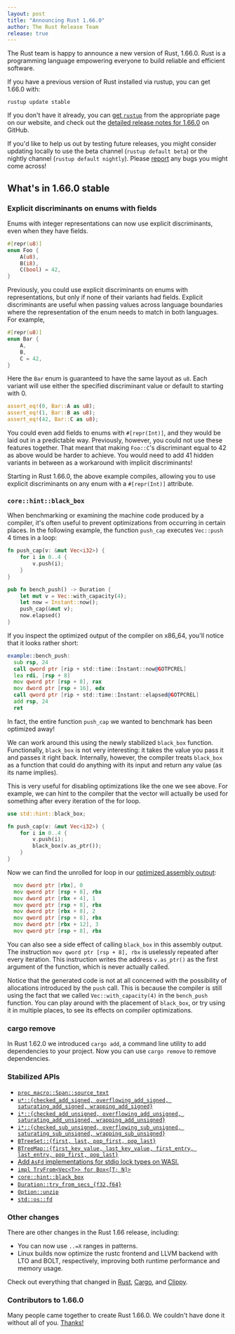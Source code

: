 ```yaml
---
layout: post
title: "Announcing Rust 1.66.0"
author: The Rust Release Team
release: true
---
```


The Rust team is happy to announce a new version of Rust, 1.66.0. Rust is a
programming language empowering everyone to build reliable and efficient
software.

If you have a previous version of Rust installed via rustup, you can get 1.66.0
with:

```console
rustup update stable
```

If you don't have it already, you can [get
`rustup`](https://www.rust-lang.org/install.html) from the appropriate page on
our website, and check out the [detailed release notes for
1.66.0](https://github.com/rust-lang/rust/blob/stable/RELEASES.md#version-1660-2022-12-15)
on GitHub.

If you'd like to help us out by testing future releases, you might consider
updating locally to use the beta channel (`rustup default beta`) or the nightly
channel (`rustup default nightly`). Please
[report](https://github.com/rust-lang/rust/issues/new/choose) any bugs you
might come across!

## What's in 1.66.0 stable

### Explicit discriminants on enums with fields

Enums with integer representations can now use explicit discriminants, even when they have fields.

```rust
#[repr(u8)]
enum Foo {
    A(u8),
    B(i8),
    C(bool) = 42,
}
```

Previously, you could use explicit discriminants on enums with representations, but only if none of their variants had fields. Explicit discriminants are useful when passing values across language boundaries where the representation of the enum needs to match in both languages. For example,

```rust
#[repr(u8)]
enum Bar {
    A,
    B,
    C = 42,
}
```

Here the `Bar` enum is guaranteed to have the same layout as `u8`. Each variant will use either the specified discriminant value or default to starting with 0.

```rust
assert_eq!(0, Bar::A as u8);
assert_eq!(1, Bar::B as u8);
assert_eq!(42, Bar::C as u8);
```

You could even add fields to enums with `#[repr(Int)]`, and they would be laid out in a predictable way. Previously, however, you could not use these features together. That meant that making `Foo::C`'s discriminant equal to 42 as above would be harder to achieve. You would need to add 41 hidden variants in between as a workaround with implicit discriminants!

Starting in Rust 1.66.0, the above example compiles, allowing you to use explicit discriminants on any enum with a `#[repr(Int)]` attribute.

### `core::hint::black_box`

When benchmarking or examining the machine code produced by a compiler, it's often useful to prevent optimizations from occurring in certain places. In the following example, the function `push_cap` executes `Vec::push` 4 times in a loop:

```rust
fn push_cap(v: &mut Vec<i32>) {
    for i in 0..4 {
        v.push(i);
    }
}

pub fn bench_push() -> Duration { 
    let mut v = Vec::with_capacity(4);
    let now = Instant::now();
    push_cap(&mut v);
    now.elapsed()
}
```

If you inspect the optimized output of the compiler on x86_64, you'll notice that it looks rather short:

```asm
example::bench_push:
  sub rsp, 24
  call qword ptr [rip + std::time::Instant::now@GOTPCREL]
  lea rdi, [rsp + 8]
  mov qword ptr [rsp + 8], rax
  mov dword ptr [rsp + 16], edx
  call qword ptr [rip + std::time::Instant::elapsed@GOTPCREL]
  add rsp, 24
  ret
```

In fact, the entire function `push_cap` we wanted to benchmark has been optimized away!

We can work around this using the newly stabilized `black_box` function. Functionally, `black_box` is not very interesting: it takes the value you pass it and passes it right back. Internally, however, the compiler treats `black_box` as a function that could do anything with its input and return any value (as its name implies).

This is very useful for disabling optimizations like the one we see above. For example, we can hint to the compiler that the vector will actually be used for something after every iteration of the for loop.

```rust
use std::hint::black_box;

fn push_cap(v: &mut Vec<i32>) {
    for i in 0..4 {
        v.push(i);
        black_box(v.as_ptr());
    }
}
```

Now we can find the unrolled for loop in our [optimized assembly output](https://rust.godbolt.org/z/Ws1GGbY6Y):

```asm
  mov dword ptr [rbx], 0
  mov qword ptr [rsp + 8], rbx
  mov dword ptr [rbx + 4], 1
  mov qword ptr [rsp + 8], rbx
  mov dword ptr [rbx + 8], 2
  mov qword ptr [rsp + 8], rbx
  mov dword ptr [rbx + 12], 3
  mov qword ptr [rsp + 8], rbx
```

You can also see a side effect of calling `black_box` in this assembly output. The instruction `mov qword ptr [rsp + 8], rbx` is uselessly repeated after every iteration. This instruction writes the address `v.as_ptr()` as the first argument of the function, which is never actually called.

Notice that the generated code is not at all concerned with the possibility of allocations introduced by the `push` call. This is because the compiler is still using the fact that we called `Vec::with_capacity(4)` in the `bench_push` function. You can play around with the placement of `black_box`, or try using it in multiple places, to see its effects on compiler optimizations.

### cargo remove

In Rust 1.62.0 we introduced `cargo add`, a command line utility to add dependencies to your project. Now you can use `cargo remove` to remove dependencies.

### Stabilized APIs

- [`proc_macro::Span::source_text`](https://doc.rust-lang.org/stable/proc_macro/struct.Span.html#method.source_text)
- [`u*::{checked_add_signed, overflowing_add_signed, saturating_add_signed, wrapping_add_signed}`](https://doc.rust-lang.org/stable/std/primitive.u8.html#method.checked_add_signed)
- [`i*::{checked_add_unsigned, overflowing_add_unsigned, saturating_add_unsigned, wrapping_add_unsigned}`](https://doc.rust-lang.org/stable/std/primitive.i8.html#method.checked_add_unsigned)
- [`i*::{checked_sub_unsigned, overflowing_sub_unsigned, saturating_sub_unsigned, wrapping_sub_unsigned}`](https://doc.rust-lang.org/stable/std/primitive.i8.html#method.checked_sub_unsigned)
- [`BTreeSet::{first, last, pop_first, pop_last}`](https://doc.rust-lang.org/stable/std/collections/struct.BTreeSet.html#method.first)
- [`BTreeMap::{first_key_value, last_key_value, first_entry, last_entry, pop_first, pop_last}`](https://doc.rust-lang.org/stable/std/collections/struct.BTreeMap.html#method.first_key_value)
- [Add `AsFd` implementations for stdio lock types on WASI.](https://github.com/rust-lang/rust/pull/101768/)
- [`impl TryFrom<Vec<T>> for Box<[T; N]>`](https://doc.rust-lang.org/stable/std/boxed/struct.Box.html#impl-TryFrom%3CVec%3CT%2C%20Global%3E%3E-for-Box%3C%5BT%3B%20N%5D%2C%20Global%3E)
- [`core::hint::black_box`](https://doc.rust-lang.org/stable/std/hint/fn.black_box.html)
- [`Duration::try_from_secs_{f32,f64}`](https://doc.rust-lang.org/stable/std/time/struct.Duration.html#method.try_from_secs_f32)
- [`Option::unzip`](https://doc.rust-lang.org/stable/std/option/enum.Option.html#method.unzip)
- [`std::os::fd`](https://doc.rust-lang.org/stable/std/os/fd/index.html)

### Other changes

There are other changes in the Rust 1.66 release, including:

- You can now use `..=X` ranges in patterns.
- Linux builds now optimize the rustc frontend and LLVM backend with LTO and BOLT, respectively, improving both runtime performance and memory usage.

Check out everything that changed in
[Rust](https://github.com/rust-lang/rust/blob/stable/RELEASES.md#version-1660-2022-12-15),
[Cargo](https://github.com/rust-lang/cargo/blob/master/CHANGELOG.md#cargo-166-2022-12-15),
and [Clippy](https://github.com/rust-lang/rust-clippy/blob/master/CHANGELOG.md#rust-166).

### Contributors to 1.66.0

Many people came together to create Rust 1.66.0.
We couldn't have done it without all of you.
[Thanks!](https://thanks.rust-lang.org/rust/1.66.0/)
